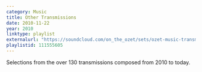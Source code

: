 ```yaml
---
category: Music
title: Other Transmissions
date: 2010-11-22
year: 2010
linktype: playlist
externalurl: "https://soundcloud.com/on_the_ozet/sets/ozet-music-transmissions"
playlistid: 111555605
---
```


Selections from the over 130 transmissions composed from 2010 to today.
